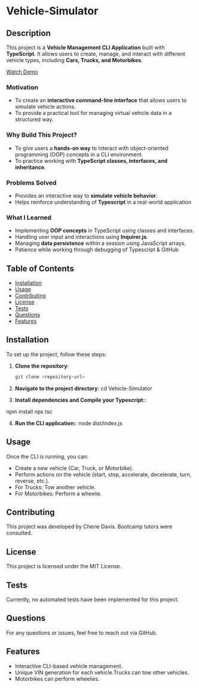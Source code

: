 # Vehicle-Simulator

## Description

This project is a **Vehicle Management CLI Application** built with **TypeScript**. It allows users to create, manage, and interact with different vehicle types, including **Cars, Trucks, and Motorbikes**.

[Watch Demo](https://drive.google.com/file/d/10HyZCpr-gQj7BOPf-R89R1m1yS1i84f7/view?usp=sharing)

### Motivation

- To create an **interactive command-line interface** that allows users to simulate vehicle actions.
- To provide a practical tool for managing virtual vehicle data in a structured way.

### Why Build This Project?

- To give users a **hands-on way** to interact with object-oriented programming (OOP) concepts in a CLI environment.
- To practice working with **TypeScript classes, interfaces, and inheritance**.


### Problems Solved

- Provides an interactive way to **simulate vehicle behavior**.
- Helps reinforce understanding of **Typescript** in a real-world application

### What I Learned

- Implementing **OOP concepts** in TypeScript using classes and interfaces.
- Handling user input and interactions using **Inquirer.js**.
- Managing **data persistence** within a session using JavaScript arrays.
- Patience while working through debugging of Typescript & GitHub

## Table of Contents

- [Installation](#installation)
- [Usage](#usage)
- [Contributing](#contributing)
- [License](#license)
- [Tests](#tests)
- [Questions](#questions)
- [Features](#features)

## Installation

To set up the project, follow these steps:

1. **Clone the repository**:
   ```sh
   git clone <repository-url>

2. **Navigate to the project directory**:
cd Vehicle-Simulator

3. **Install dependencies and Compile your Typescript:**:

npm install
npx tsc

4. **Run the CLI application:**:
node dist/index.js

## Usage
Once the CLI is running, you can:

- Create a new vehicle (Car, Truck, or Motorbike).
- Perform actions on the vehicle (start, stop, accelerate, decelerate, turn, reverse, etc.).
- For Trucks: Tow another vehicle.
- For Motorbikes: Perform a wheelie.

## Contributing
This project was developed by Cherie Davis. Bootcamp tutors were consulted.

## License
This project is licensed under the MIT License.

## Tests
Currently, no automated tests have been implemented for this project.

## Questions
For any questions or issues, feel free to reach out via GitHub.

## Features
- Interactive CLI-based vehicle management.
- Unique VIN generation for each vehicle.Trucks can tow other vehicles.
- Motorbikes can perform wheelies.
